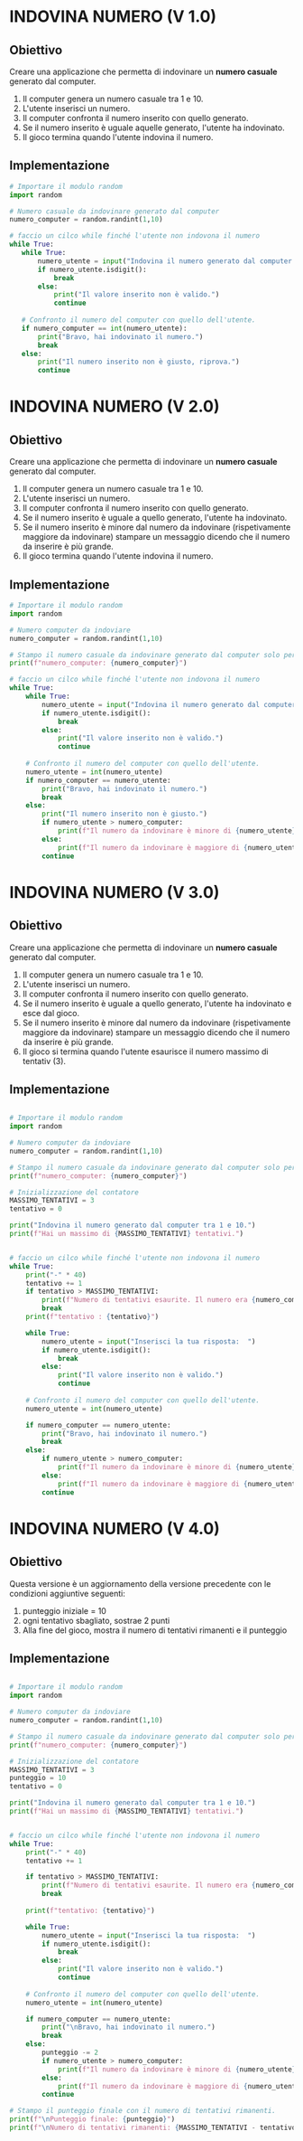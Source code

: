 # INDOVINA NUMERO (V 1.0)

## Obiettivo

Creare una applicazione che permetta di indovinare un **numero casuale** generato dal computer.
1. Il computer genera un numero casuale tra 1 e 10.
2. L'utente inserisci un numero.
3. Il computer confronta il numero inserito con quello generato.
4. Se il numero inserito è uguale aquelle generato, l'utente ha indovinato.
5. Il gioco termina quando l'utente indovina il numero.

## Implementazione
 ```python 
# Importare il modulo random
import random

# Numero casuale da indovinare generato dal computer
numero_computer = random.randint(1,10)

# faccio un cilco while finché l'utente non indovona il numero 
while True:
    while True:
        numero_utente = input("Indovina il numero generato dal computer tra 1 e 10, inserendo qui la tua risposta:  ")
        if numero_utente.isdigit():
            break
        else:
            print("Il valore inserito non è valido.")
            continue
        
    # Confronto il numero del computer con quello dell'utente.
    if numero_computer == int(numero_utente):
        print("Bravo, hai indovinato il numero.")
        break
    else:
        print("Il numero inserito non è giusto, riprova.")
        continue

 ```

# INDOVINA NUMERO (V 2.0)

## Obiettivo

Creare una applicazione che permetta di indovinare un **numero casuale** generato dal computer.
1. Il computer genera un numero casuale tra 1 e 10.
2. L'utente inserisci un numero.
3. Il computer confronta il numero inserito con quello generato.
4. Se il numero inserito è uguale a quello generato, l'utente ha indovinato.
5. Se il numero inserito è minore dal numero da indovinare (rispetivamente maggiore da indovinare) 
   stampare un messaggio dicendo che il numero da inserire è più grande.
6. Il gioco termina quando l'utente indovina il numero.


## Implementazione

```python 
# Importare il modulo random
import random

# Numero computer da indoviare
numero_computer = random.randint(1,10)

# Stampo il numero casuale da indovinare generato dal computer solo per controllo.
print(f"numero_computer: {numero_computer}")

# faccio un cilco while finché l'utente non indovona il numero 
while True:
    while True:
        numero_utente = input("Indovina il numero generato dal computer tra 1 e 10, inserendo qui la tua risposta:  ")
        if numero_utente.isdigit():
            break
        else:
            print("Il valore inserito non è valido.")
            continue
        
    # Confronto il numero del computer con quello dell'utente.
    numero_utente = int(numero_utente)
    if numero_computer == numero_utente:
        print("Bravo, hai indovinato il numero.")
        break
    else:
        print("Il numero inserito non è giusto.")
        if numero_utente > numero_computer:
            print(f"Il numero da indovinare è minore di {numero_utente}")
        else:
            print(f"Il numero da indovinare è maggiore di {numero_utente}")
        continue

```

# INDOVINA NUMERO (V 3.0)

## Obiettivo

Creare una applicazione che permetta di indovinare un **numero casuale** generato dal computer.
1. Il computer genera un numero casuale tra 1 e 10.
2. L'utente inserisci un numero.
3. Il computer confronta il numero inserito con quello generato.
4. Se il numero inserito è uguale a quello generato, l'utente ha indovinato e esce dal gioco.
5. Se il numero inserito è minore dal numero da indovinare (rispetivamente maggiore da indovinare) 
   stampare un messaggio dicendo che il numero da inserire è più grande.
6. Il gioco si termina quando l'utente esaurisce il numero massimo di tentativ (3).


## Implementazione
```python 

# Importare il modulo random
import random

# Numero computer da indoviare
numero_computer = random.randint(1,10)

# Stampo il numero casuale da indovinare generato dal computer solo per controllo.
print(f"numero_computer: {numero_computer}")

# Inizializzazione del contatore 
MASSIMO_TENTATIVI = 3 
tentativo = 0

print("Indovina il numero generato dal computer tra 1 e 10.")
print(f"Hai un massimo di {MASSIMO_TENTATIVI} tentativi.")


# faccio un cilco while finché l'utente non indovona il numero 
while True:
    print("-" * 40)
    tentativo += 1    
    if tentativo > MASSIMO_TENTATIVI:
        print(f"Numero di tentativi esaurite. Il numero era {numero_computer}")
        break
    print(f"tentativo : {tentativo}")

    while True:
        numero_utente = input("Inserisci la tua risposta:  ")
        if numero_utente.isdigit():
            break
        else:
            print("Il valore inserito non è valido.")
            continue
        
    # Confronto il numero del computer con quello dell'utente.
    numero_utente = int(numero_utente)

    if numero_computer == numero_utente:
        print("Bravo, hai indovinato il numero.")
        break
    else:
        if numero_utente > numero_computer:
            print(f"Il numero da indovinare è minore di {numero_utente}")
        else:
            print(f"Il numero da indovinare è maggiore di {numero_utente}")
        continue

```

# INDOVINA NUMERO (V 4.0)

## Obiettivo
Questa versione è un aggiornamento della versione precedente con le condizioni aggiuntive seguenti:
1. punteggio iniziale = 10
2. ogni tentativo sbagliato, sostrae 2 punti
3. Alla fine del gioco, mostra il numero di tentativi rimanenti e il punteggio

## Implementazione

```python 

# Importare il modulo random
import random

# Numero computer da indoviare
numero_computer = random.randint(1,10)

# Stampo il numero casuale da indovinare generato dal computer solo per controllo.
print(f"numero_computer: {numero_computer}")

# Inizializzazione del contatore 
MASSIMO_TENTATIVI = 3 
punteggio = 10
tentativo = 0

print("Indovina il numero generato dal computer tra 1 e 10.")
print(f"Hai un massimo di {MASSIMO_TENTATIVI} tentativi.")


# faccio un cilco while finché l'utente non indovona il numero 
while True:
    print("-" * 40)
    tentativo += 1    

    if tentativo > MASSIMO_TENTATIVI:
        print(f"Numero di tentativi esaurite. Il numero era {numero_computer}")
        break
    
    print(f"tentativo: {tentativo}")

    while True:
        numero_utente = input("Inserisci la tua risposta:  ")
        if numero_utente.isdigit():
            break
        else:
            print("Il valore inserito non è valido.")
            continue
        
    # Confronto il numero del computer con quello dell'utente.
    numero_utente = int(numero_utente)

    if numero_computer == numero_utente:
        print("\nBravo, hai indovinato il numero.")
        break
    else:
        punteggio -= 2
        if numero_utente > numero_computer:
            print(f"Il numero da indovinare è minore di {numero_utente}")
        else:
            print(f"Il numero da indovinare è maggiore di {numero_utente}")
        continue

# Stampo il punteggio finale con il numero di tentativi rimanenti.
print(f"\nPunteggio finale: {punteggio}")
print(f"\nNumero di tentativi rimanenti: {MASSIMO_TENTATIVI - tentativo + (1 if tentativo > MASSIMO_TENTATIVI else 0)}")

```


